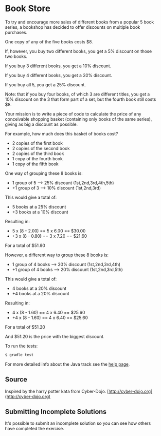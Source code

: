 # Book Store

To try and encourage more sales of different books from a popular 5 book
series, a bookshop has decided to offer discounts on multiple book purchases.

One copy of any of the five books costs $8. 

If, however, you buy two different books, you get a 5%
discount on those two books.

If you buy 3 different books, you get a 10% discount. 

If you buy 4 different books, you get a 20% discount.

If you buy all 5, you get a 25% discount. 

Note: that if you buy four books, of which 3 are
different titles, you get a 10% discount on the 3 that
form part of a set, but the fourth book still costs $8. 

Your mission is to write a piece of code to calculate the
price of any conceivable shopping basket (containing only
books of the same series), giving as big a discount as
possible.

For example, how much does this basket of books cost?

- 2 copies of the first book
- 2 copies of the second book
- 2 copies of the third book
- 1 copy of the fourth book
- 1 copy of the fifth book
 
One way of grouping these 8 books is:

- 1 group of 5 --> 25% discount (1st,2nd,3rd,4th,5th)
- +1 group of 3 --> 10% discount (1st,2nd,3rd)

This would give a total of:

- 5 books at a 25% discount
- +3 books at a 10% discount

Resulting in:

- 5 x (8 - 2.00) == 5 x 6.00 == $30.00
- +3 x (8 - 0.80) == 3 x 7.20 == $21.60

For a total of $51.60

However, a different way to group these 8 books is:

- 1 group of 4 books --> 20% discount  (1st,2nd,3rd,4th)
- +1 group of 4 books --> 20% discount  (1st,2nd,3rd,5th)

This would give a total of:

- 4 books at a 20% discount
- +4 books at a 20% discount

Resulting in:

- 4 x (8 - 1.60) == 4 x 6.40 == $25.60
- +4 x (8 - 1.60) == 4 x 6.40 == $25.60

For a total of $51.20

And $51.20 is the price with the biggest discount.


To run the tests:

```sh
$ gradle test
```

For more detailed info about the Java track see the [help page](http://exercism.io/languages/java).

## Source

Inspired by the harry potter kata from Cyber-Dojo. [http://cyber-dojo.org](http://cyber-dojo.org)

## Submitting Incomplete Solutions
It's possible to submit an incomplete solution so you can see how others have completed the exercise.

